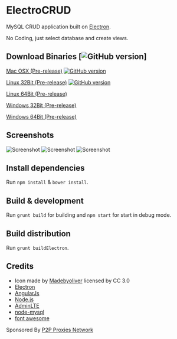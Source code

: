 # ElectroCRUD

MySQL CRUD application built on [Electron](http://electron.atom.io/).

No Coding, just select database and create views.

## Download Binaries [![GitHub version](https://badge.fury.io/gh/garrylachman%2FelectroCrud.svg)]

[Mac OSX  (Pre-release)](https://github.com/garrylachman/ElectroCRUD/raw/master/dist_binaries/ElectoCRUD-darwin-x64.zip) [![GitHub version](https://badge.fury.io/gh/garrylachman%2FelectroCrud.svg)](https://badge.fury.io/gh/garrylachman%2FelectroCrud)

[Linux 32Bit  (Pre-release)](https://github.com/garrylachman/ElectroCRUD/raw/master/dist_binaries/ElectoCRUD-linux-ia32.zip) [![GitHub version](https://badge.fury.io/gh/garrylachman%2FelectroCrud.svg)](https://github.com/garrylachman/ElectroCRUD/raw/master/dist_binaries/ElectoCRUD-linux-ia32.zip)

[Linux 64Bit  (Pre-release)](https://github.com/garrylachman/ElectroCRUD/raw/master/dist_binaries/ElectoCRUD-linux-x64.zip)

[Windows 32Bit  (Pre-release)](https://github.com/garrylachman/ElectroCRUD/raw/master/dist_binaries/ElectoCRUD-win32-ia32.zip)

[Windows 64Bit  (Pre-release)](https://github.com/garrylachman/ElectroCRUD/raw/master/dist_binaries/ElectoCRUD-win32-x64.zip)

## Screenshots
![Screenshot](http://i.imgur.com/cGVXegb.png)
![Screenshot](http://i.imgur.com/mrFLg5e.png)
![Screenshot](http://i.imgur.com/A51zLRv.png)

## Install dependencies

Run `npm install` & `bower install`.

## Build & development

Run `grunt build` for building and `npm start` for start in debug mode.

## Build distribution

Run `grunt buildElectron`.

## Credits

* Icon made by [Madebyoliver](http://www.flaticon.com/authors/madebyoliver) licensed by CC 3.0
* [Electron](http://electron.atom.io/)
* [AngularJs](https://angularjs.org/)
* [Node.js](https://nodejs.org)
* [AdminLTE](https://almsaeedstudio.com/)
* [node-mysql](https://github.com/felixge/node-mysql)
* [font awesome](http://fontawesome.io)

Sponsored By [P2P Proxies Network](https://rev.proxies.online)
